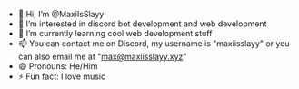 - 👋 Hi, I’m @MaxiIsSlayy
- 👀 I’m interested in discord bot development and web development
- 🌱 I’m currently learning cool web development stuff
- 📫 You can contact me on Discord, my username is "maxiisslayy" or you can also email me at "max@maxiisslayy.xyz"
- 😄 Pronouns: He/Him
- ⚡ Fun fact: I love music

<!---
MaxiIsSlayy/MaxiIsSlayy is a ✨ special ✨ repository because its `README.md` (this file) appears on your GitHub profile.
You can click the Preview link to take a look at your changes.
--->
